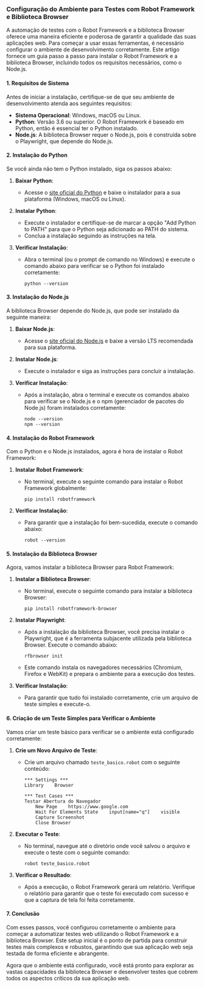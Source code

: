 ### Configuração do Ambiente para Testes com Robot Framework e Biblioteca Browser

A automação de testes com o Robot Framework e a biblioteca Browser oferece uma maneira eficiente e poderosa de garantir a qualidade das suas aplicações web. Para começar a usar essas ferramentas, é necessário configurar o ambiente de desenvolvimento corretamente. Este artigo fornece um guia passo a passo para instalar o Robot Framework e a biblioteca Browser, incluindo todos os requisitos necessários, como o Node.js.

#### 1. Requisitos de Sistema

Antes de iniciar a instalação, certifique-se de que seu ambiente de desenvolvimento atenda aos seguintes requisitos:

- **Sistema Operacional**: Windows, macOS ou Linux.
- **Python**: Versão 3.6 ou superior. O Robot Framework é baseado em Python, então é essencial ter o Python instalado.
- **Node.js**: A biblioteca Browser requer o Node.js, pois é construída sobre o Playwright, que depende do Node.js.

#### 2. Instalação do Python

Se você ainda não tem o Python instalado, siga os passos abaixo:

1. **Baixar Python**:
   - Acesse o [site oficial do Python](https://www.python.org/downloads/) e baixe o instalador para a sua plataforma (Windows, macOS ou Linux).

2. **Instalar Python**:
   - Execute o instalador e certifique-se de marcar a opção "Add Python to PATH" para que o Python seja adicionado ao PATH do sistema.
   - Conclua a instalação seguindo as instruções na tela.

3. **Verificar Instalação**:
   - Abra o terminal (ou o prompt de comando no Windows) e execute o comando abaixo para verificar se o Python foi instalado corretamente:
     ```
     python --version
     ```

#### 3. Instalação do Node.js

A biblioteca Browser depende do Node.js, que pode ser instalado da seguinte maneira:

1. **Baixar Node.js**:
   - Acesse o [site oficial do Node.js](https://nodejs.org/) e baixe a versão LTS recomendada para sua plataforma.

2. **Instalar Node.js**:
   - Execute o instalador e siga as instruções para concluir a instalação.

3. **Verificar Instalação**:
   - Após a instalação, abra o terminal e execute os comandos abaixo para verificar se o Node.js e o npm (gerenciador de pacotes do Node.js) foram instalados corretamente:
     ```
     node --version
     npm --version
     ```

#### 4. Instalação do Robot Framework

Com o Python e o Node.js instalados, agora é hora de instalar o Robot Framework:

1. **Instalar Robot Framework**:
   - No terminal, execute o seguinte comando para instalar o Robot Framework globalmente:
     ```
     pip install robotframework
     ```

2. **Verificar Instalação**:
   - Para garantir que a instalação foi bem-sucedida, execute o comando abaixo:
     ```
     robot --version
     ```

#### 5. Instalação da Biblioteca Browser

Agora, vamos instalar a biblioteca Browser para Robot Framework:

1. **Instalar a Biblioteca Browser**:
   - No terminal, execute o seguinte comando para instalar a biblioteca Browser:
     ```
     pip install robotframework-browser
     ```

2. **Instalar Playwright**:
   - Após a instalação da biblioteca Browser, você precisa instalar o Playwright, que é a ferramenta subjacente utilizada pela biblioteca Browser. Execute o comando abaixo:
     ```
     rfbrowser init
     ```
   - Este comando instala os navegadores necessários (Chromium, Firefox e WebKit) e prepara o ambiente para a execução dos testes.

3. **Verificar Instalação**:
   - Para garantir que tudo foi instalado corretamente, crie um arquivo de teste simples e execute-o.

#### 6. Criação de um Teste Simples para Verificar o Ambiente

Vamos criar um teste básico para verificar se o ambiente está configurado corretamente:

1. **Crie um Novo Arquivo de Teste**:
   - Crie um arquivo chamado `teste_basico.robot` com o seguinte conteúdo:
     ```robot
     *** Settings ***
     Library    Browser

     *** Test Cases ***
     Testar Abertura do Navegador
         New Page    https://www.google.com
         Wait For Elements State    input[name="q"]    visible
         Capture Screenshot
         Close Browser
     ```

2. **Executar o Teste**:
   - No terminal, navegue até o diretório onde você salvou o arquivo e execute o teste com o seguinte comando:
     ```
     robot teste_basico.robot
     ```

3. **Verificar o Resultado**:
   - Após a execução, o Robot Framework gerará um relatório. Verifique o relatório para garantir que o teste foi executado com sucesso e que a captura de tela foi feita corretamente.

#### 7. Conclusão

Com esses passos, você configurou corretamente o ambiente para começar a automatizar testes web utilizando o Robot Framework e a biblioteca Browser. Este setup inicial é o ponto de partida para construir testes mais complexos e robustos, garantindo que sua aplicação web seja testada de forma eficiente e abrangente.

Agora que o ambiente está configurado, você está pronto para explorar as vastas capacidades da biblioteca Browser e desenvolver testes que cobrem todos os aspectos críticos da sua aplicação web.